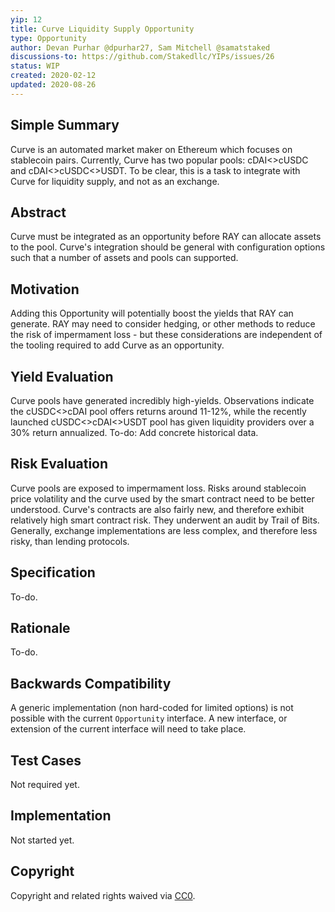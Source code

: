 ```yaml
---
yip: 12
title: Curve Liquidity Supply Opportunity
type: Opportunity
author: Devan Purhar @dpurhar27, Sam Mitchell @samatstaked
discussions-to: https://github.com/Stakedllc/YIPs/issues/26
status: WIP
created: 2020-02-12
updated: 2020-08-26
---
```


<!--You can leave these HTML comments in your merged YIP and delete the visible duplicate text guides, they will not appear and may be helpful to refer to if you edit it again. This is the suggested template for new YIPs. Note that an YIP number will be assigned by an editor. When opening a pull request to submit your YIP, please use an abbreviated title in the filename, `yip-draft_title_abbrev.md`. The title should be 44 characters or less.-->
## Simple Summary
<!--"If you can't explain it simply, you don't understand it well enough." Provide a simplified and layman-accessible explanation of the YIP.-->
Curve is an automated market maker on Ethereum which focuses on stablecoin pairs. Currently, Curve has two popular pools: cDAI<>cUSDC and cDAI<>cUSDC<>USDT. To be clear, this is a task to integrate with Curve for liquidity supply, and not as an exchange.

## Abstract
<!--A short (~200 word) description of the technical issue being addressed.-->
Curve must be integrated as an opportunity before RAY can allocate assets to the pool. Curve's integration should be general with configuration options such that a number of assets and pools can supported.

## Motivation
<!--The motivation is critical for YIPs that want to change the RAY protocol. It should clearly explain why the existing protocol specification is inadequate to address the problem that the YIP solves. YIP submissions without sufficient motivation may be rejected outright.-->
Adding this Opportunity will potentially boost the yields that RAY can generate. RAY may need to consider hedging, or other methods to reduce the risk of impermament loss - but these considerations are independent of the tooling required to add Curve as an opportunity. 

## Yield Evaluation
<!--The potential added value for extra yield generation. Historical data should be provided. The process used to evaluate the yield potential should be detailed here.-->
Curve pools have generated incredibly high-yields. Observations indicate the cUSDC<>cDAI pool offers returns around 11-12%, while the recently launched cUSDC<>cDAI<>USDT pool has given liquidity providers over a 30% return annualized. To-do: Add concrete historical data.

## Risk Evaluation
<!--The potential or attached risk that should be considered for this proposal. Historical data should be provided. The process used to evaluate the risks should be detailed here.-->
Curve pools are exposed to impermament loss. Risks around stablecoin price volatility and the curve used by the smart contract need to be better understood. Curve's contracts are also fairly new, and therefore exhibit relatively high smart contract risk. They underwent an audit by Trail of Bits. Generally, exchange implementations are less complex, and therefore less risky, than lending protocols.

## Specification
<!--The technical specification should describe the syntax and semantics of any new feature.-->
To-do.

## Rationale
<!--The rationale fleshes out the specification by describing what motivated the design and why particular design decisions were made. It should describe alternate designs that were considered and related work, e.g. how the feature is supported in other languages. The rationale may also provide evidence of consensus within the community, and should discuss important objections or concerns raised during discussion.-->
To-do.

## Backwards Compatibility
<!--All YIPs that introduce backwards incompatibilities must include a section describing these incompatibilities and their severity. The YIP must explain how the author proposes to deal with these incompatibilities. YIP submissions without a sufficient backwards compatibility treatise may be rejected outright.-->
A generic implementation (non hard-coded for limited options) is not possible with the current `Opportunity` interface. A new interface, or extension of the current interface will need to take place. 

## Test Cases
Not required yet.

## Implementation
<!--The implementations must be completed before any YIP is given status "Final", but it need not be completed before the YIP is accepted. While there is merit to the approach of reaching consensus on the specification and rationale before writing code, the principle of "rough consensus and running code" is still useful when it comes to resolving many discussions of API details.-->
Not started yet.

## Copyright
Copyright and related rights waived via [CC0](https://creativecommons.org/publicdomain/zero/1.0/).
